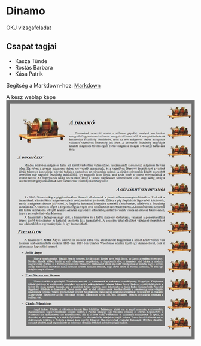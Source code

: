 # Dinamo
OKJ vizsgafeladat
## Csapat tagjai
- Kasza Tünde
- Rostás Barbara
- Kása Patrik


Segítség a Markdown-hoz: [Markdown](https://en.wikipedia.org/wiki/Markdown)

A kész weblap képe
![minta.jpg](minta.jpg)
